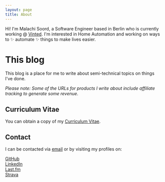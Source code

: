 ```yaml
---
layout: page
title: About
---
```


Hi! I'm Malachi Soord, a Software Engineer based in Berlin who is currently working @ [Vinted](https://www.vinted.com/). I'm interested in Home Automation and working on ways to ✨ automate ✨ things to make lives easier.

# This blog

This blog is a place for me to write about semi-technical topics on things I've done.

_Please note: Some  of the URLs for products I write about include affiliate tracking to generate some revenue._

## Curriculum Vitae

You can obtain a copy of my [Curriculum Vitae](https://drive.google.com/file/d/1uEiDr14Q1BgxAfo015vfL2wBz1ifIO5e/view).

## Contact

I can be contacted via <a href="mailto:{{site.author.email}}">email</a> or by visiting my profiles on:

<div class="wrapper">
	<div class="item">
		<a href="https://github.com/inverse/">
			<div class="icon">
				<i class="fab fa-3x fa-github"></i>
			</div>
			GitHub
		</a>
	</div>
	<div class="item">
		<a href="https://www.linkedin.com/in/malachisoord">
			<div class="icon">
				<i class="fab fa-3x fa-linkedin"></i>
			</div>
			LinkedIn
		</a>
	</div>
	<div class="item">
		<a href="https://last.fm/user/inverse.chi">
			<div class="icon">
				<i class="fab fa-3x fa-lastfm"></i>
			</div>
			Last.fm
		</a>
	</div>
	<div class="item">
		<a href="https://www.strava.com/athletes/1126714">
			<div class="icon">
				<i class="fab fa-3x fa-strava"></i>
			</div>
			Strava
		</a>
	</div>
</div>
